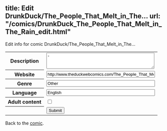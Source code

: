 title: Edit DrunkDuck/The_People_That_Melt_in_The...
url: "/comics/DrunkDuck_The_People_That_Melt_in_The_Rain_edit.html"
---
Edit info for comic DrunkDuck/The_People_That_Melt_in_The...

<form name="comic" action="http://gaepostmail.appspot.com/comic/" method="post">
<table class="comicinfo">
<tr>
<th>Description</th><td><textarea name="description" cols="40" rows="3">-</textarea></td>
</tr>
<tr>
<th>Website</th><td><input type="text" name="url" value="http://www.theduckwebcomics.com/The_People_That_Melt_in_The_Rain/" size="40"/></td>
</tr>
<tr>
<th>Genre</th><td><input type="text" name="genre" value="Other" size="40"/></td>
</tr>
<tr>
<th>Language</th><td><input type="text" name="language" value="English" size="40"/></td>
</tr>
<tr>
<th>Adult content</th><td><input type="checkbox" name="adult" value="adult" /></td>
</tr>
<tr>
<th></th><td>
<input type="hidden" name="comic" value="DrunkDuck_The_People_That_Melt_in_The_Rain" />
<input type="submit" name="submit" value="Submit" />
</td>
</tr>
</table>
</form>

Back to the [comic](DrunkDuck_The_People_That_Melt_in_The_Rain.html).
